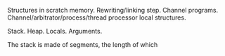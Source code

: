 Structures in scratch memory.
Rewriting/linking step.
Channel programs.
Channel/arbitrator/process/thread processor local structures.

Stack.
Heap.
Locals.
Arguments.


The stack is made of segments, the length of which 

